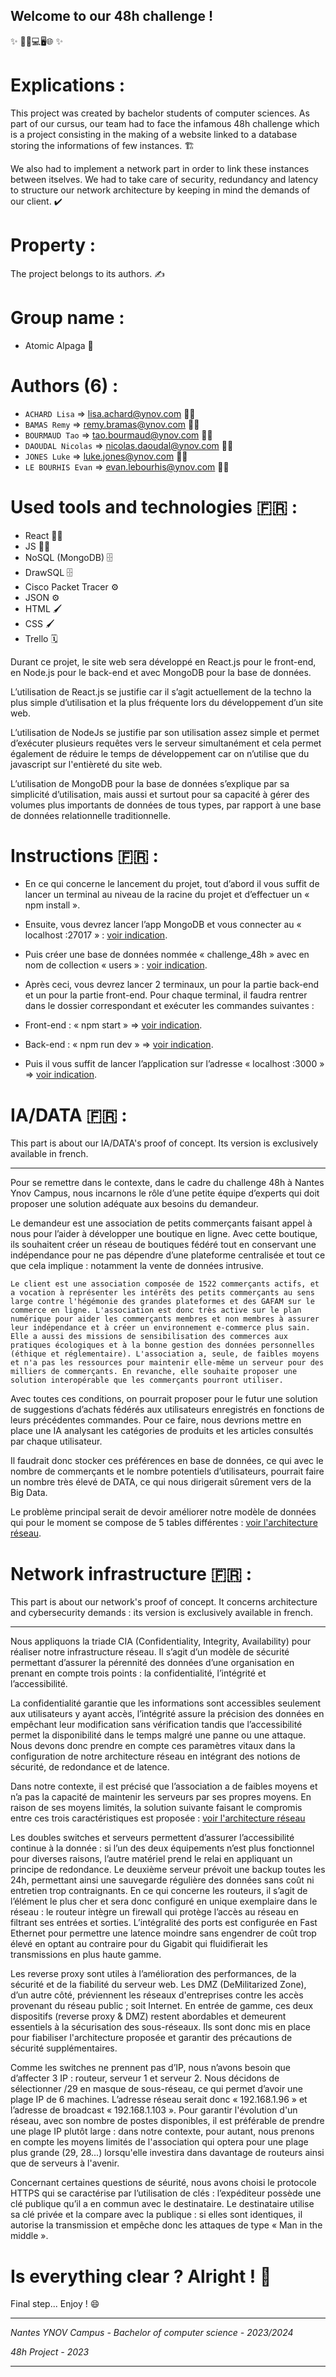 ## Welcome to our 48h challenge !

✨ 🔌📱💻🖥️🌐 ✨

# Explications :

This project was created by bachelor students of computer sciences. As part of our cursus, our team had to face the infamous 48h challenge which is a project consisting in the making of a website linked to a database storing the informations of few instances. 🏗️

We also had to implement a network part in order to link these instances between itselves. We had to take care of security, redundancy and latency to structure our network architecture by keeping in mind the demands of our client. ✔️  


# Property : 

The project belongs to its authors. ✍️ 


# Group name : 

- Atomic Alpaga 🦙


# Authors (6) :

- `ACHARD Lisa` => lisa.achard@ynov.com 👩‍🎓
- `BAMAS Remy` => remy.bramas@ynov.com 👨‍🎓
- `BOURMAUD Tao` => tao.bourmaud@ynov.com 👨‍🎓
- `DAOUDAL Nicolas` => nicolas.daoudal@ynov.com 👨‍🎓
- `JONES Luke` => luke.jones@ynov.com 👨‍🎓
- `LE BOURHIS Evan` => evan.lebourhis@ynov.com 👨‍🎓   


# Used tools and technologies 🇫🇷 :

- React 👨‍💻
- JS 👨‍💻
- NoSQL (MongoDB) 🗄️
- DrawSQL 🗄️
- Cisco Packet Tracer ⚙️
- JSON ⚙️
- HTML 🖌️
- CSS 🖌️
- Trello 🗓️

Durant ce projet, le site web sera développé en React.js pour le front-end, en Node.js pour le back-end et avec MongoDB pour la base de données.

L’utilisation de React.js se justifie car il s’agit actuellement de la techno la plus simple d’utilisation et la plus fréquente lors du développement d’un site web.

L’utilisation de NodeJs se justifie par son utilisation assez simple et permet d’exécuter plusieurs requêtes vers le serveur simultanément et cela permet également de réduire le temps de développement car on n’utilise que du javascript sur l'entièreté du site web.

L’utilisation de MongoDB pour la base de données s’explique par sa simplicité d’utilisation, mais aussi et surtout pour sa capacité à gérer des volumes plus importants de données de tous types, par rapport à une base de données relationnelle traditionnelle.



# Instructions 🇫🇷 : 

- En ce qui concerne le lancement du projet, tout d’abord il vous suffit de lancer un terminal au niveau de la racine du projet et d’effectuer un « npm install ».

- Ensuite, vous devrez lancer l’app MongoDB et vous connecter au « localhost :27017 » : [voir indication](./Doc/1.png).

- Puis créer une base de données nommée « challenge_48h » avec en nom de collection « users » : [voir indication](./Doc/2.png).

- Après ceci, vous devrez lancer 2 terminaux, un pour la partie back-end et un pour la partie front-end. Pour chaque terminal, il faudra rentrer dans le dossier correspondant et exécuter les commandes suivantes : 

- Front-end : « npm start » => [voir indication](./Doc/3.png).

- Back-end : « npm run dev » => [voir indication](./Doc/4.png).

- Puis il vous suffit de lancer l’application sur l’adresse « localhost :3000 » => [voir indication](./Doc/5.png).


# IA/DATA 🇫🇷 :

This part is about our IA/DATA's proof of concept. Its version is exclusively available in french.

---


Pour se remettre dans le contexte, dans le cadre du challenge 48h à Nantes Ynov Campus, nous incarnons le rôle d’une petite équipe d’experts qui doit proposer une solution adéquate aux besoins du demandeur.

Le demandeur est une association de petits commerçants faisant appel à nous pour l’aider à développer une boutique en ligne. Avec cette boutique, ils souhaitent créer un réseau de boutiques fédéré tout en conservant une indépendance pour ne pas dépendre d’une plateforme centralisée et tout ce que cela implique : notamment la vente de données intrusive.

`Le client est une association composée de 1522 commerçants actifs, et a vocation à représenter les intérêts des petits commerçants au sens large contre l'hégémonie des grandes plateformes et des GAFAM sur le commerce en ligne.
L'association est donc très active sur le plan numérique pour aider les commerçants membres et non membres à assurer leur indépendance et à créer un environnement e-commerce plus sain. Elle a aussi des missions de sensibilisation des commerces aux pratiques écologiques et à la bonne gestion des données personnelles (éthique et réglementaire).
L'association a, seule, de faibles moyens et n'a pas les ressources pour maintenir elle-même un serveur pour des milliers de commerçants. En revanche, elle souhaite proposer une solution interopérable que les commerçants pourront utiliser.`

Avec toutes ces conditions, on pourrait proposer pour le futur une solution de suggestions d’achats fédérés aux utilisateurs enregistrés en fonctions de leurs précédentes commandes. Pour ce faire, nous devrions mettre en place une IA analysant les catégories de produits et les articles consultés par chaque utilisateur. 

Il faudrait donc stocker ces préférences en base de données, ce qui avec le nombre de commerçants et le nombre potentiels d’utilisateurs, pourrait faire un nombre très élevé de DATA, ce qui nous dirigerait sûrement vers de la Big Data.

Le problème principal serait de devoir améliorer notre modèle de données qui pour le moment se compose de 5 tables différentes : [voir l'architecture réseau](./Doc/DB.png).


# Network infrastructure 🇫🇷 :

This part is about our network's proof of concept. It concerns architecture and cybersecurity demands : its version is exclusively available in french.

---

Nous appliquons la triade CIA (Confidentiality, Integrity, Availability) pour réaliser notre infrastructure réseau. Il s’agit d’un modèle de sécurité permettant d’assurer la pérennité des données d’une organisation en prenant en compte trois points : la confidentialité, l’intégrité et l’accessibilité. 

La confidentialité garantie que les informations sont accessibles seulement aux utilisateurs y ayant accès, l’intégrité assure la précision des données en empêchant leur modification sans vérification tandis que l’accessibilité permet la disponibilité dans le temps malgré une panne ou une attaque. Nous devons donc prendre en compte ces paramètres vitaux dans la configuration de notre architecture réseau en intégrant des notions de sécurité, de redondance et de latence.

Dans notre contexte, il est précisé que l’association a de faibles moyens et n’a pas la capacité de maintenir les serveurs par ses propres moyens. En raison de ses moyens limités, la solution suivante faisant le compromis entre ces trois caractéristiques est proposée : [voir l'architecture réseau](./Doc/NetworkInfra.PNG)

Les doubles switches et serveurs permettent d’assurer l’accessibilité continue à la donnée : si l’un des deux équipements n’est plus fonctionnel pour diverses raisons, l’autre matériel prend le relai en appliquant un principe de redondance. Le deuxième serveur prévoit une backup toutes les 24h, permettant ainsi une sauvegarde régulière des données sans coût ni entretien trop contraignants. En ce qui concerne les routeurs, il s’agit de l’élément le plus cher et sera donc configuré en unique exemplaire dans le réseau : le routeur intègre un firewall qui protège l’accès au réseau en filtrant ses entrées et sorties. L’intégralité des ports est configurée en Fast Ethernet pour permettre une latence moindre sans engendrer de coût trop élevé en optant au contraire pour du Gigabit qui fluidifierait les transmissions en plus haute gamme.

Les reverse proxy sont utiles à l’amélioration des performances, de la sécurité et de la fiabilité du serveur web. Les DMZ (DeMilitarized Zone), d’un autre côté, préviennent les réseaux d'entreprises contre les accès provenant du réseau public ; soit Internet. En entrée de gamme, ces deux dispositifs (reverse proxy & DMZ) restent abordables et demeurent essentiels à la sécurisation des sous-réseaux. Ils sont donc mis en place pour fiabiliser l'architecture proposée et garantir des précautions de sécurité supplémentaires.

Comme les switches ne prennent pas d’IP, nous n’avons besoin que d’affecter 3 IP : routeur, serveur 1 et serveur 2. Nous décidons de sélectionner /29 en masque de sous-réseau, ce qui permet d’avoir une plage IP de 6 machines. L’adresse réseau serait donc « 192.168.1.96 » et l’adresse de broadcast « 192.168.1.103 ». Pour garantir l'évolution d'un réseau, avec son nombre de postes disponibles, il est préférable de prendre une plage IP plutôt large : dans notre contexte, pour autant, nous prenons en compte les moyens limités de l'association qui optera pour une plage plus grande (29, 28...) lorsqu'elle investira dans davantage de routeurs ainsi que de serveurs à l'avenir.

Concernant certaines questions de séurité, nous avons choisi le protocole HTTPS qui se caractérise par l’utilisation de clés : l’expéditeur possède une clé publique qu’il a en commun avec le destinataire. Le destinataire utilise sa clé privée et la compare avec la publique : si elles sont identiques, il autorise la transmission et empêche donc les attaques de type « Man in the middle ».



# Is everything clear ? Alright ! 🎉

Final step... Enjoy ! 😄


---

*Nantes YNOV Campus - Bachelor of computer science - 2023/2024*

*48h Project - 2023*

---